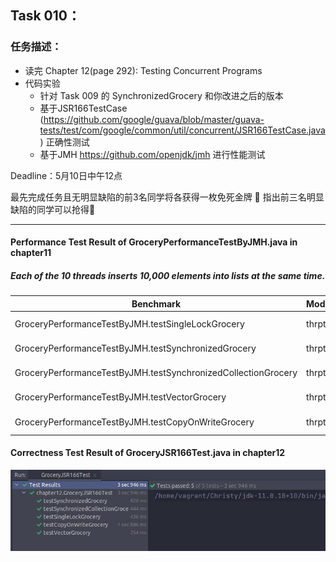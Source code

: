 ## **Task 010：**

### 任务描述：

- 读完 Chapter 12(page 292): Testing Concurrent Programs
- 代码实验
  - 针对 Task 009 的 SynchronizedGrocery 和你改进之后的版本
  - 基于JSR166TestCase (https://github.com/google/guava/blob/master/guava-tests/test/com/google/common/util/concurrent/JSR166TestCase.java) 正确性测试
  - 基于JMH https://github.com/openjdk/jmh 进行性能测试

Deadline：5月10日中午12点

最先完成任务且无明显缺陷的前3名同学将各获得一枚免死金牌 🏅️
指出前三名明显缺陷的同学可以抢得🏅️

------

#### Performance Test Result of GroceryPerformanceTestByJMH.java in chapter11

##### Each of the 10 threads inserts 10,000 elements into lists at the same time.

| Benchmark                                                     | Mode  | Cnt  | Score  | Error    | Units |
|---------------------------------------------------------------| ----- | ---- |--------|----------| ----- |
| GroceryPerformanceTestByJMH.testSingleLockGrocery             | thrpt | 25   | 0.284  | ± 0.016  | ops/s |
| GroceryPerformanceTestByJMH.testSynchronizedGrocery           | thrpt | 25   | 0.263  | ± 0.013  | ops/s |
| GroceryPerformanceTestByJMH.testSynchronizedCollectionGrocery | thrpt | 25   | 0.219  | ± 0.014  | ops/s |
| GroceryPerformanceTestByJMH.testVectorGrocery                 | thrpt | 25   | 0.202  | ± 0.011  | ops/s |
| GroceryPerformanceTestByJMH.testCopyOnWriteGrocery            | thrpt | 25   | 0.106  | ± 0.004  | ops/s |

#### Correctness Test Result of GroceryJSR166Test.java in chapter12
![Test Result of JSR166TestCase](JSR166TestResult.JPG)